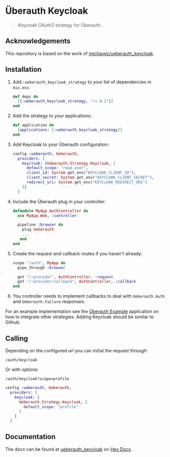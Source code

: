 # Überauth Keycloak

> Keycloak OAuth2 strategy for Überauth.

## Acknowledgements

This repository is based on the work of [mtchavez/ueberauth_keycloak](https://github.com/mtchavez/ueberauth_keycloak).

## Installation

1. Add `:ueberauth_keycloak_strategy` to your list of dependencies in `mix.exs`:

    ```elixir
    def deps do
      [{:ueberauth_keycloak_strategy, "~> 0.2"}]
    end
    ```

1. Add the strategy to your applications:

    ```elixir
    def application do
      [applications: [:ueberauth_keycloak_strategy]]
    end
    ```

1. Add Keycloak to your Überauth configuration:

    ```elixir
    config :ueberauth, Ueberauth,
      providers: [
        keycloak: {Ueberauth.Strategy.Keycloak, [
          default_scope: "read_user",
          client_id: System.get_env("KEYCLOAK_CLIENT_ID"),
          client_secret: System.get_env("KEYCLOAK_CLIENT_SECRET"),
          redirect_uri: System.get_env("KEYCLOAK_REDIRECT_URI")
        ]}
      ]
    ```

1.  Include the Überauth plug in your controller:

    ```elixir
    defmodule MyApp.AuthController do
      use MyApp.Web, :controller

      pipeline :browser do
        plug Ueberauth
        ...
       end
    end
    ```

1.  Create the request and callback routes if you haven't already:

    ```elixir
    scope "/auth", MyApp do
      pipe_through :browser

      get "/:provider", AuthController, :request
      get "/:provider/callback", AuthController, :callback
    end
    ```

1. You controller needs to implement callbacks to deal with `Ueberauth.Auth` and `Ueberauth.Failure` responses.

For an example implementation see the [Überauth Example][example-app] application
on how to integrate other strategies. Adding Keycloak should be similar to Github.

## Calling

Depending on the configured url you can initial the request through:

    /auth/keycloak

Or with options:

    /auth/keycloak?scope=profile


```elixir
config :ueberauth, Ueberauth,
  providers: [
    keycloak: {
      Ueberauth.Strategy.Keycloak, [
        default_scope: "profile"
      ]
    }
  ]
```

## Documentation

The docs can be found at [ueberauth_keycloak][package-docs] on [Hex Docs][hex-docs].

[example-app]: https://github.com/ueberauth/ueberauth_example
[hex-docs]: https://hexdocs.pm
[package-docs]: https://hexdocs.pm/ueberauth_keycloak_strategy
